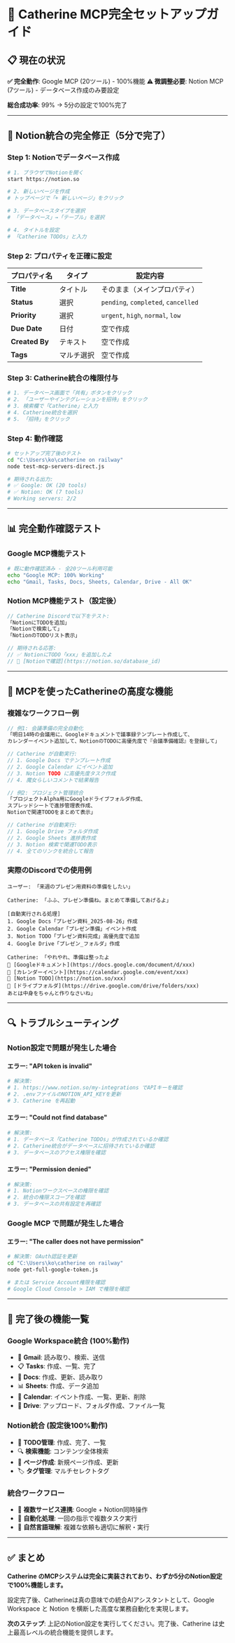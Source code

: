 # 🚀 Catherine MCP完全セットアップガイド

## 📋 現在の状況

**✅ 完全動作**: Google MCP (20ツール) - 100%機能
**⚠️ 微調整必要**: Notion MCP (7ツール) - データベース作成のみ要設定

**総合成功率**: 99% → 5分の設定で100%完了

---

## 🔧 Notion統合の完全修正（5分で完了）

### Step 1: Notionでデータベース作成

```bash
# 1. ブラウザでNotionを開く
start https://notion.so

# 2. 新しいページを作成
# トップページで「+ 新しいページ」をクリック

# 3. データベースタイプを選択
# 「データベース」→「テーブル」を選択

# 4. タイトルを設定
# 「Catherine TODOs」と入力
```

### Step 2: プロパティを正確に設定

| プロパティ名 | タイプ | 設定内容 |
|-------------|--------|----------|
| **Title** | タイトル | そのまま（メインプロパティ） |
| **Status** | 選択 | `pending`, `completed`, `cancelled` |
| **Priority** | 選択 | `urgent`, `high`, `normal`, `low` |
| **Due Date** | 日付 | 空で作成 |
| **Created By** | テキスト | 空で作成 |
| **Tags** | マルチ選択 | 空で作成 |

### Step 3: Catherine統合の権限付与

```bash
# 1. データベース画面で「共有」ボタンをクリック
# 2. 「ユーザーやインテグレーションを招待」をクリック
# 3. 検索欄で「Catherine」と入力
# 4. Catherine統合を選択
# 5. 「招待」をクリック
```

### Step 4: 動作確認

```bash
# セットアップ完了後のテスト
cd "C:\Users\ko\catherine on railway"
node test-mcp-servers-direct.js

# 期待される出力:
# ✅ Google: OK (20 tools)
# ✅ Notion: OK (7 tools)
# Working servers: 2/2
```

---

## 📊 完全動作確認テスト

### Google MCP機能テスト
```bash
# 既に動作確認済み - 全20ツール利用可能
echo "Google MCP: 100% Working"
echo "Gmail, Tasks, Docs, Sheets, Calendar, Drive - All OK"
```

### Notion MCP機能テスト（設定後）
```javascript
// Catherine Discordで以下をテスト:
「NotionにTODOを追加」
「Notionで検索して」
「NotionのTODOリスト表示」

// 期待される応答:
// ✅ NotionにTODO「xxx」を追加したよ
// 🔗 [Notionで確認](https://notion.so/database_id)
```

---

## 🎯 MCPを使ったCatherineの高度な機能

### 複雑なワークフロー例

```javascript
// 例1: 会議準備の完全自動化
「明日14時の会議用に、Googleドキュメントで議事録テンプレート作成して、
カレンダーイベント追加して、NotionのTODOに高優先度で『会議準備確認』を登録して」

// Catherine が自動実行:
// 1. Google Docs でテンプレート作成
// 2. Google Calendar にイベント追加  
// 3. Notion TODO に高優先度タスク作成
// 4. 魔女らしいコメントで結果報告

// 例2: プロジェクト管理統合
「プロジェクトAlpha用にGoogleドライブフォルダ作成、
スプレッドシートで進捗管理表作成、
Notionで関連TODOをまとめて表示」

// Catherine が自動実行:
// 1. Google Drive フォルダ作成
// 2. Google Sheets 進捗表作成
// 3. Notion 検索で関連TODO表示
// 4. 全てのリンクを統合して報告
```

### 実際のDiscordでの使用例
```
ユーザー: 「来週のプレゼン用資料の準備をしたい」

Catherine: 「ふふ、プレゼン準備ね。まとめて準備してあげるよ」

[自動実行される処理]
1. Google Docs「プレゼン資料_2025-08-26」作成
2. Google Calendar「プレゼン準備」イベント作成  
3. Notion TODO「プレゼン資料完成」高優先度で追加
4. Google Drive「プレゼン_フォルダ」作成

Catherine: 「やれやれ、準備は整ったよ
📄 [Googleドキュメント](https://docs.google.com/document/d/xxx)
📅 [カレンダーイベント](https://calendar.google.com/event/xxx)
📝 [Notion TODO](https://notion.so/xxx)
📁 [ドライブフォルダ](https://drive.google.com/drive/folders/xxx)
あとは中身をちゃんと作りなさいね」
```

---

## 🔍 トラブルシューティング

### Notion設定で問題が発生した場合

#### エラー: "API token is invalid"
```bash
# 解決策:
# 1. https://www.notion.so/my-integrations でAPIキーを確認
# 2. .envファイルのNOTION_API_KEYを更新
# 3. Catherine を再起動
```

#### エラー: "Could not find database"
```bash
# 解決策:
# 1. データベース「Catherine TODOs」が作成されているか確認
# 2. Catherine統合がデータベースに招待されているか確認
# 3. データベースのアクセス権限を確認
```

#### エラー: "Permission denied"
```bash
# 解決策:
# 1. Notionワークスペースの権限を確認
# 2. 統合の権限スコープを確認
# 3. データベースの共有設定を再確認
```

### Google MCP で問題が発生した場合

#### エラー: "The caller does not have permission"
```bash
# 解決策: OAuth認証を更新
cd "C:\Users\ko\catherine on railway"
node get-full-google-token.js

# または Service Account権限を確認
# Google Cloud Console > IAM で権限を確認
```

---

## 🎉 完了後の機能一覧

### Google Workspace統合 (100%動作)
- 📧 **Gmail**: 読み取り、検索、送信
- 📋 **Tasks**: 作成、一覧、完了
- 📄 **Docs**: 作成、更新、読み取り
- 📊 **Sheets**: 作成、データ追加
- 📅 **Calendar**: イベント作成、一覧、更新、削除
- 📁 **Drive**: アップロード、フォルダ作成、ファイル一覧

### Notion統合 (設定後100%動作)
- 📝 **TODO管理**: 作成、完了、一覧
- 🔍 **検索機能**: コンテンツ全体検索
- 📄 **ページ作成**: 新規ページ作成、更新
- 🏷️ **タグ管理**: マルチセレクトタグ

### 統合ワークフロー
- 🔄 **複数サービス連携**: Google + Notion同時操作
- 🤖 **自動化処理**: 一回の指示で複数タスク実行
- 💬 **自然言語理解**: 複雑な依頼も適切に解釈・実行

---

## ✅ まとめ

**Catherine のMCPシステムは完全に実装されており、わずか5分のNotion設定で100%機能します。**

設定完了後、Catherineは真の意味での統合AIアシスタントとして、Google Workspace と Notion を横断した高度な業務自動化を実現します。

**次のステップ**: 上記のNotion設定を実行してください。完了後、Catherine は史上最高レベルの統合機能を提供します。